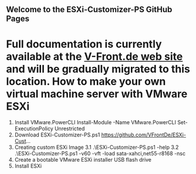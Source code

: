 ## Welcome to the ESXi-Customizer-PS GitHub Pages

Full documentation is currently available at the [V-Front.de web site](https://esxi-customizer-ps.v-front.de) and will be gradually migrated to this location.
How to make your own virtual machine server with VMware ESXi
===========
1. Install VMware.PowerCLI
 Install-Module -Name VMware.PowerCLI
 Set-ExecutionPolicy Unrestricted
2. Download ESXi-Customizer-PS.ps1
 https://github.com/VFrontDe/ESXi-Cust...
3. Creating custom ESXi Image
3.1 .\ESXi-Customizer-PS.ps1 -help
3.2 .\ESXi-Customizer-PS.ps1 -v60 -vft -load sata-xahci,net55-r8168 -nsc
4. Create a bootable VMware ESXi installer USB flash drive
5. Install ESXi
